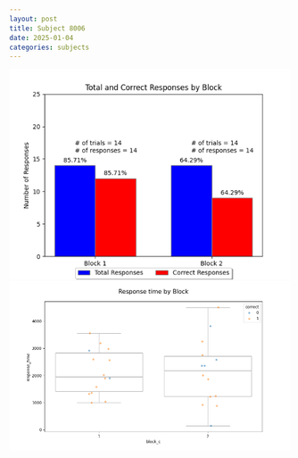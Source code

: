 ```yaml
---
layout: post
title: Subject 8006
date: 2025-01-04
categories: subjects
---
```


![](data/8006/run-10/8006_ATS_responses.png)
![](data/8006/run-10/8006_ATS_rt.png)
